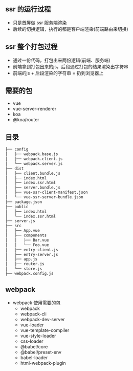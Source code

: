 ## ssr 的运行过程
- 只是首屏做 ssr 服务端渲染
- 后续的切换逻辑，执行的都是客户端渲染(前端路由来切换)

## ssr 整个打包过程
- 通过一份代码，打包出来两份逻辑(前端、服务端)
- 前端拿到打包出来的js，后段通过打包的结果渲染出字符串
- 前端的js + 后段渲染的字符串 = 扔到浏览器上

## 需要的包
- vue
- vue-server-renderer
- koa
- @koa/router

## 目录

```html
├── config
│   ├── webpack.base.js
│   ├── webpack.client.js
│   └── webpack.server.js
├── dist
│   ├── client.bundle.js
│   ├── index.html
│   ├── index.ssr.html
│   ├── server.bundle.js
│   ├── vue-ssr-client-manifest.json
│   └── vue-ssr-server-bundle.json
├── package.json
├── public
│   ├── index.html
│   └── index.ssr.html
├── server.js
├── src
│   ├── App.vue
│   ├── components
│   │   ├── Bar.vue
│   │   └── Foo.vue
│   ├── entry-client.js
│   ├── entry-server.js
│   ├── app.js
│   ├── router.js
│   └── store.js
├── webpack.config.js
```

## webpack
- webpack 使用需要的包
  - webpack
  - webpack-cli
  - webpack-dev-server
  - vue-loader
  - vue-template-compiler
  - vue-style-loader
  - css-loader
  - @babel/core
  - @babel/preset-env
  - babel-loader
  - html-webpack-plugin